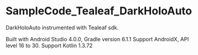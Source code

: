 # SampleCode_Tealeaf_DarkHoloAuto
DarkHoloAuto instrumented with Tealeaf sdk.

Built with Android Studio 4.0.0, Gradle version 6.1.1 
Support AndroidX, API level 16 to 30.
Support Kotlin 1.3.72
